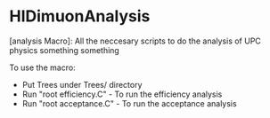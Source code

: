 # HIDimuonAnalysis

[analysis Macro]: All the neccesary scripts to do the analysis of UPC physics something something

To use the macro:

- Put Trees under Trees/ directory
- Run "root efficiency.C" - To run the efficiency analysis
- Run "root acceptance.C" - To run the acceptance analysis
